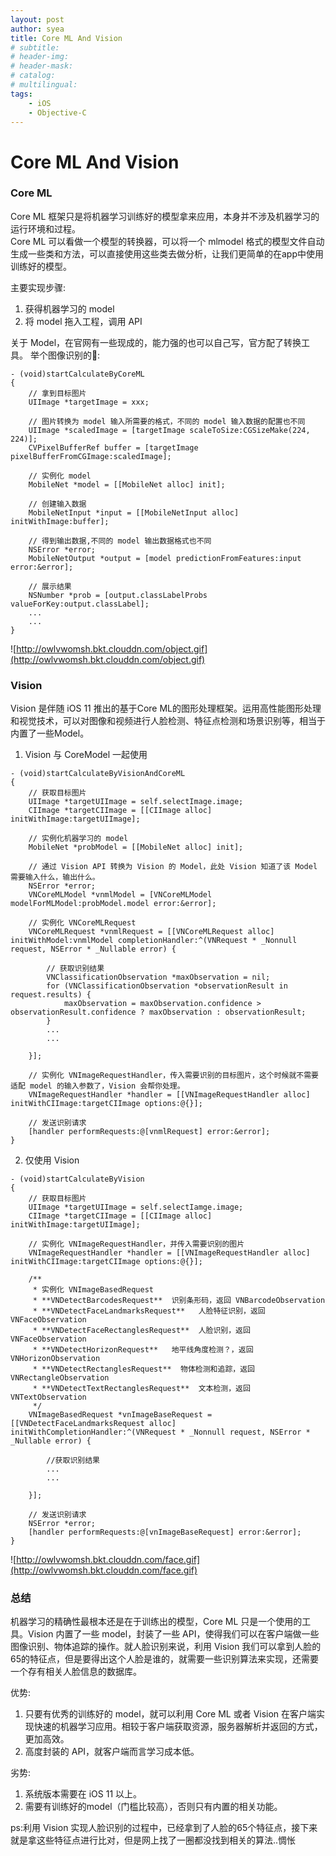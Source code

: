 ```yaml
---
layout: post
author: syea
title: Core ML And Vision 
# subtitle:
# header-img: 
# header-mask:  
# catalog: 
# multilingual: 
tags:
    - iOS
    - Objective-C
---
```


# Core ML And Vision 


### Core ML

Core ML 框架只是将机器学习训练好的模型拿来应用，本身并不涉及机器学习的运行环境和过程。<br>
Core ML 可以看做一个模型的转换器，可以将一个 mlmodel 格式的模型文件自动生成一些类和方法，可以直接使用这些类去做分析，让我们更简单的在app中使用训练好的模型。<br>

主要实现步骤:<br>
1. 获得机器学习的 model
2. 将 model 拖入工程，调用 API

关于 Model，在官网有一些现成的，能力强的也可以自己写，官方配了转换工具。
举个图像识别的🌰:
```
- (void)startCalculateByCoreML  
{
    // 拿到目标图片
    UIImage *targetImage = xxx;

    // 图片转换为 model 输入所需要的格式，不同的 model 输入数据的配置也不同
    UIImage *scaledImage = [targetImage scaleToSize:CGSizeMake(224, 224)];
    CVPixelBufferRef buffer = [targetImage pixelBufferFromCGImage:scaledImage];

    // 实例化 model
    MobileNet *model = [[MobileNet alloc] init];

    // 创建输入数据
    MobileNetInput *input = [[MobileNetInput alloc] initWithImage:buffer];

    // 得到输出数据,不同的 model 输出数据格式也不同
    NSError *error;
    MobileNetOutput *output = [model predictionFromFeatures:input error:&error];

    // 展示结果
    NSNumber *prob = [output.classLabelProbs valueForKey:output.classLabel];
    ...
    ...
}
```

![http://owlvwomsh.bkt.clouddn.com/object.gif](http://owlvwomsh.bkt.clouddn.com/object.gif)

### Vision

Vision 是伴随 iOS 11 推出的基于Core ML的图形处理框架。运用高性能图形处理和视觉技术，可以对图像和视频进行人脸检测、特征点检测和场景识别等，相当于内置了一些Model。

1. Vision 与 CoreModel 一起使用
```
- (void)startCalculateByVisionAndCoreML
{
    // 获取目标图片
    UIImage *targetUIImage = self.selectImage.image;
    CIImage *targetCIImage = [[CIImage alloc] initWithImage:targetUIImage];
    
    // 实例化机器学习的 model
    MobileNet *probModel = [[MobileNet alloc] init];

    // 通过 Vision API 转换为 Vision 的 Model，此处 Vision 知道了该 Model 需要输入什么，输出什么。
    NSError *error;
    VNCoreMLModel *vnmlModel = [VNCoreMLModel modelForMLModel:probModel.model error:&error];
 
    // 实例化 VNCoreMLRequest
    VNCoreMLRequest *vnmlRequest = [[VNCoreMLRequest alloc] initWithModel:vnmlModel completionHandler:^(VNRequest * _Nonnull request, NSError * _Nullable error) {

        // 获取识别结果
        VNClassificationObservation *maxObservation = nil;
        for (VNClassificationObservation *observationResult in request.results) {
            maxObservation = maxObservation.confidence > observationResult.confidence ? maxObservation : observationResult;
        }
        ...
        ...

    }];

    // 实例化 VNImageRequestHandler，传入需要识别的目标图片，这个时候就不需要适配 model 的输入参数了，Vision 会帮你处理。
    VNImageRequestHandler *handler = [[VNImageRequestHandler alloc] initWithCIImage:targetCIImage options:@{}];

    // 发送识别请求
    [handler performRequests:@[vnmlRequest] error:&error];
}
```
2. 仅使用 Vision
```
- (void)startCalculateByVision
{
    // 获取目标图片
    UIImage *targetUIImage = self.selectIamge.image;
    CIImage *targetCIImage = [[CIImage alloc] initWithImage:targetUIImage];
    
    // 实例化 VNImageRequestHandler，并传入需要识别的图片
    VNImageRequestHandler *handler = [[VNImageRequestHandler alloc] initWithCIImage:targetCIImage options:@{}];
    
    /** 
     * 实例化 VNImageBasedRequest
     * **VNDetectBarcodesRequest**  识别条形码，返回 VNBarcodeObservation
     * **VNDetectFaceLandmarksRequest**   人脸特征识别，返回 VNFaceObservation
     * **VNDetectFaceRectanglesRequest**  人脸识别，返回 VNFaceObservation
     * **VNDetectHorizonRequest**   地平线角度检测？，返回 VNHorizonObservation
     * **VNDetectRectanglesRequest**  物体检测和追踪，返回 VNRectangleObservation
     * **VNDetectTextRectanglesRequest**  文本检测，返回 VNTextObservation
     */
    VNImageBasedRequest *vnImageBaseRequest = [[VNDetectFaceLandmarksRequest alloc] initWithCompletionHandler:^(VNRequest * _Nonnull request, NSError * _Nullable error) {
 
        //获取识别结果
        ...
        ...

    }];
    
    // 发送识别请求
    NSError *error;
    [handler performRequests:@[vnImageBaseRequest] error:&error];
}
```
![http://owlvwomsh.bkt.clouddn.com/face.gif](http://owlvwomsh.bkt.clouddn.com/face.gif)

### 总结

机器学习的精确性最根本还是在于训练出的模型，Core ML 只是一个使用的工具。Vision 内置了一些 model，封装了一些 API，使得我们可以在客户端做一些图像识别、物体追踪的操作。就人脸识别来说，利用 Vision 我们可以拿到人脸的65的特征点，但是要得出这个人脸是谁的，就需要一些识别算法来实现，还需要一个存有相关人脸信息的数据库。

优势:
1. 只要有优秀的训练好的 model，就可以利用 Core ML 或者 Vision 在客户端实现快速的机器学习应用。相较于客户端获取资源，服务器解析并返回的方式，更加高效。
2. 高度封装的 API，就客户端而言学习成本低。

劣势:
1. 系统版本需要在 iOS 11 以上。
2. 需要有训练好的model（门槛比较高），否则只有内置的相关功能。

ps:利用 Vision 实现人脸识别的过程中，已经拿到了人脸的65个特征点，接下来就是拿这些特征点进行比对，但是网上找了一圈都没找到相关的算法..惆怅

